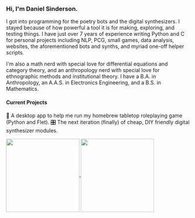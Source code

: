 ### Hi, I'm Daniel Sinderson.
I got into programming for the poetry bots and the digital synthesizers. I stayed because of how powerful a tool it is for making, exploring, and testing things. I have just over 7 years of experience writing Python and C for personal projects including NLP, PCG, small games, data analysis, websites, the aforementioned bots and synths, and myriad one-off helper scripts.

I'm also a math nerd with special love for differential equations and category theory, and an anthropology nerd with special love for ethnographic methods and institutional theory. I have a B.A. in Anthropology, an A.A.S. in Electronics Engineering, and a B.S. in Mathematics.

#### Current Projects
🎲 A desktop app to help me run my homebrew tabletop roleplaying game (Python and Flet).
🎛️ The next iteration (finally) of cheap, DIY friendly digital synthesizer modules.

<a href="https://github.com/danielsinderson/github-readme-stats">
  <img height=200 align="center" src="https://github-readme-stats.vercel.app/api?username=danielsinderson&theme=dracula" />
</a>
<a href="https://github.com/danielsinderson/github-readme-stats">
  <img height=200 align="center" src="https://github-readme-stats.vercel.app/api/top-langs/?username=danielsinderson&hide=tex&langs_count=8&layout=compact&theme=dracula" />
</a>

